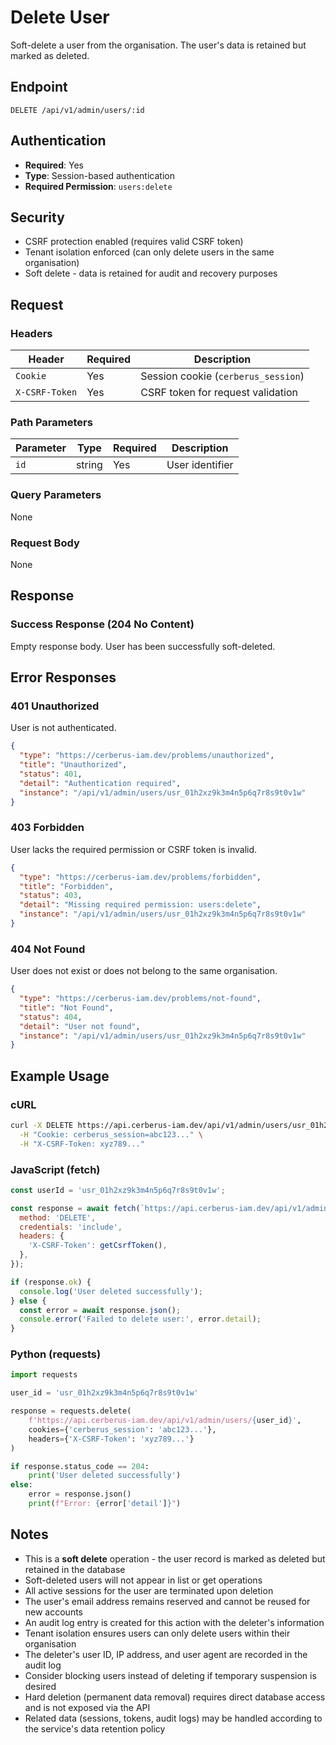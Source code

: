 # Delete User

Soft-delete a user from the organisation. The user's data is retained but marked as deleted.

## Endpoint

```
DELETE /api/v1/admin/users/:id
```

## Authentication

- **Required**: Yes
- **Type**: Session-based authentication
- **Required Permission**: `users:delete`

## Security

- CSRF protection enabled (requires valid CSRF token)
- Tenant isolation enforced (can only delete users in the same organisation)
- Soft delete - data is retained for audit and recovery purposes

## Request

### Headers

| Header         | Required | Description                         |
| -------------- | -------- | ----------------------------------- |
| `Cookie`       | Yes      | Session cookie (`cerberus_session`) |
| `X-CSRF-Token` | Yes      | CSRF token for request validation   |

### Path Parameters

| Parameter | Type   | Required | Description     |
| --------- | ------ | -------- | --------------- |
| `id`      | string | Yes      | User identifier |

### Query Parameters

None

### Request Body

None

## Response

### Success Response (204 No Content)

Empty response body. User has been successfully soft-deleted.

## Error Responses

### 401 Unauthorized

User is not authenticated.

```json
{
  "type": "https://cerberus-iam.dev/problems/unauthorized",
  "title": "Unauthorized",
  "status": 401,
  "detail": "Authentication required",
  "instance": "/api/v1/admin/users/usr_01h2xz9k3m4n5p6q7r8s9t0v1w"
}
```

### 403 Forbidden

User lacks the required permission or CSRF token is invalid.

```json
{
  "type": "https://cerberus-iam.dev/problems/forbidden",
  "title": "Forbidden",
  "status": 403,
  "detail": "Missing required permission: users:delete",
  "instance": "/api/v1/admin/users/usr_01h2xz9k3m4n5p6q7r8s9t0v1w"
}
```

### 404 Not Found

User does not exist or does not belong to the same organisation.

```json
{
  "type": "https://cerberus-iam.dev/problems/not-found",
  "title": "Not Found",
  "status": 404,
  "detail": "User not found",
  "instance": "/api/v1/admin/users/usr_01h2xz9k3m4n5p6q7r8s9t0v1w"
}
```

## Example Usage

### cURL

```bash
curl -X DELETE https://api.cerberus-iam.dev/api/v1/admin/users/usr_01h2xz9k3m4n5p6q7r8s9t0v1w \
  -H "Cookie: cerberus_session=abc123..." \
  -H "X-CSRF-Token: xyz789..."
```

### JavaScript (fetch)

```javascript
const userId = 'usr_01h2xz9k3m4n5p6q7r8s9t0v1w';

const response = await fetch(`https://api.cerberus-iam.dev/api/v1/admin/users/${userId}`, {
  method: 'DELETE',
  credentials: 'include',
  headers: {
    'X-CSRF-Token': getCsrfToken(),
  },
});

if (response.ok) {
  console.log('User deleted successfully');
} else {
  const error = await response.json();
  console.error('Failed to delete user:', error.detail);
}
```

### Python (requests)

```python
import requests

user_id = 'usr_01h2xz9k3m4n5p6q7r8s9t0v1w'

response = requests.delete(
    f'https://api.cerberus-iam.dev/api/v1/admin/users/{user_id}',
    cookies={'cerberus_session': 'abc123...'},
    headers={'X-CSRF-Token': 'xyz789...'}
)

if response.status_code == 204:
    print('User deleted successfully')
else:
    error = response.json()
    print(f"Error: {error['detail']}")
```

## Notes

- This is a **soft delete** operation - the user record is marked as deleted but retained in the database
- Soft-deleted users will not appear in list or get operations
- All active sessions for the user are terminated upon deletion
- The user's email address remains reserved and cannot be reused for new accounts
- An audit log entry is created for this action with the deleter's information
- Tenant isolation ensures users can only delete users within their organisation
- The deleter's user ID, IP address, and user agent are recorded in the audit log
- Consider blocking users instead of deleting if temporary suspension is desired
- Hard deletion (permanent data removal) requires direct database access and is not exposed via the API
- Related data (sessions, tokens, audit logs) may be handled according to the service's data retention policy
